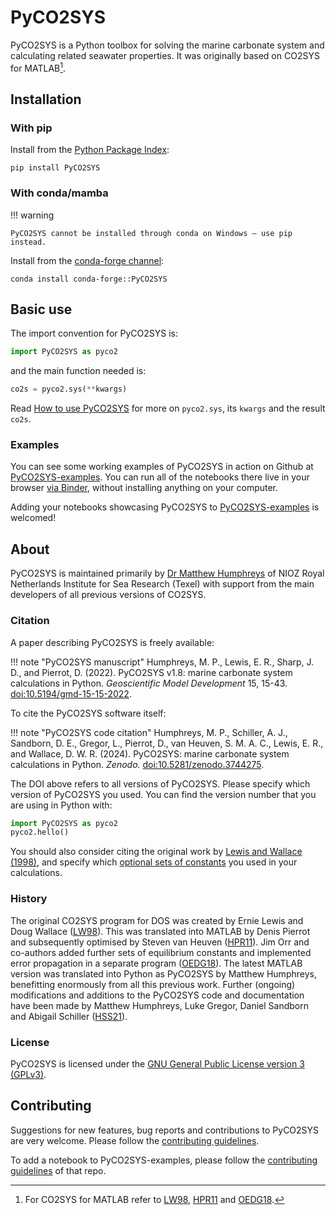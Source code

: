 # PyCO2SYS

PyCO2SYS is a Python toolbox for solving the marine carbonate system and calculating related seawater properties.  It was originally based on CO2SYS for MATLAB[^1].

## Installation

### With pip

Install from the [Python Package Index](https://pypi.org/project/PyCO2SYS/):

    pip install PyCO2SYS

### With conda/mamba

!!! warning

    PyCO2SYS cannot be installed through conda on Windows – use pip instead.

Install from the [conda-forge channel](https://anaconda.org/conda-forge/pyco2sys):

    conda install conda-forge::PyCO2SYS

## Basic use

The import convention for PyCO2SYS is:

```python
import PyCO2SYS as pyco2
```

and the main function needed is:

```python
co2s = pyco2.sys(**kwargs)
```

Read [How to use PyCO2SYS](co2sys_nd) for more on `pyco2.sys`, its `kwargs` and the result `co2s`.

### Examples

You can see some working examples of PyCO2SYS in action on Github at [PyCO2SYS-examples](https://github.com/mvdh7/PyCO2SYS-examples).  You can run all of the notebooks there live in your browser [via Binder](https://mybinder.org/v2/gh/mvdh7/PyCO2SYS-examples/master), without installing anything on your computer.

Adding your notebooks showcasing PyCO2SYS to [PyCO2SYS-examples](https://github.com/mvdh7/PyCO2SYS-examples) is welcomed!

## About

PyCO2SYS is maintained primarily by [Dr Matthew Humphreys](https://www.nioz.nl/en/about/organisation/staff/matthew-humphreys) of NIOZ Royal Netherlands Institute for Sea Research (Texel) with support from the main developers of all previous versions of CO2SYS.

### Citation

A paper describing PyCO2SYS is freely available:

!!! note "PyCO2SYS manuscript"
    Humphreys, M. P., Lewis, E. R., Sharp, J. D., and Pierrot, D. (2022).  PyCO2SYS v1.8: marine carbonate system calculations in Python.  *Geoscientific Model Development* 15, 15-43.  [doi:10.5194/gmd-15-15-2022](https://doi.org/10.5194/gmd-15-15-2022).

To cite the PyCO2SYS software itself:

!!! note "PyCO2SYS code citation"
    Humphreys, M. P., Schiller, A. J., Sandborn, D. E., Gregor, L., Pierrot, D., van Heuven, S. M. A. C., Lewis, E. R., and Wallace, D. W. R. (2024).  PyCO2SYS: marine carbonate system calculations in Python.  *Zenodo.*  [doi:10.5281/zenodo.3744275](http://doi.org/10.5281/zenodo.3744275).

The DOI above refers to all versions of PyCO2SYS.  Please specify which version of PyCO2SYS you used.  You can find the version number that you are using in Python with:

```python
import PyCO2SYS as pyco2
pyco2.hello()
```

You should also consider citing the original work by [Lewis and Wallace (1998)](refs/#l), and specify which [optional sets of constants](co2sys_nd/#settings) you used in your calculations.

### History

The original CO2SYS program for DOS was created by Ernie Lewis and Doug Wallace ([LW98](refs/#l)).  This was translated into MATLAB by Denis Pierrot and subsequently optimised by Steven van Heuven ([HPR11](refs/#h)).  Jim Orr and co-authors added further sets of equilibrium constants and implemented error propagation in a separate program ([OEDG18](refs/#o)).  The latest MATLAB version was translated into Python as PyCO2SYS by Matthew Humphreys, benefitting enormously from all this previous work.  Further (ongoing) modifications and additions to the PyCO2SYS code and documentation have been made by Matthew Humphreys, Luke Gregor, Daniel Sandborn and Abigail Schiller ([HSS21](refs/#h)).

### License

PyCO2SYS is licensed under the [GNU General Public License version 3 (GPLv3)](https://www.gnu.org/licenses/gpl-3.0.en.html).

## Contributing

Suggestions for new features, bug reports and contributions to PyCO2SYS are very welcome.  Please follow the [contributing guidelines](https://github.com/mvdh7/PyCO2SYS/blob/master/CONTRIBUTING.md).

To add a notebook to PyCO2SYS-examples, please follow the [contributing guidelines](https://github.com/mvdh7/PyCO2SYS-examples#contributing) of that repo.

[^1]: For CO2SYS for MATLAB refer to [LW98](refs/#l), [HPR11](refs/#h) and [OEDG18](refs/#o).

